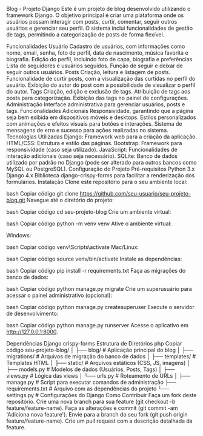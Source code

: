 Blog - Projeto Django
Este é um projeto de blog desenvolvido utilizando o framework Django. O objetivo principal é criar uma plataforma onde os usuários possam interagir com posts, curtir, comentar, seguir outros usuários e gerenciar seu perfil. O sistema inclui funcionalidades de gestão de tags, permitindo a categorização de posts de forma flexível.

Funcionalidades
Usuário
Cadastro de usuários, com informações como nome, email, senha, foto de perfil, data de nascimento, música favorita e biografia.
Edição do perfil, incluindo foto de capa, biografia e preferências.
Lista de seguidores e usuários seguidos.
Função de seguir e deixar de seguir outros usuários.
Posts
Criação, leitura e listagem de posts.
Funcionalidade de curtir posts, com a visualização das curtidas no perfil do usuário.
Exibição do autor do post com a possibilidade de visualizar o perfil do autor.
Tags
Criação, edição e exclusão de tags.
Atribuição de tags aos posts para categorização.
Exibição das tags no painel de configurações.
Administração
Interface administrativa para gerenciar usuários, posts e tags.
Funcionalidades Adicionais
Responsividade, garantindo que a página seja bem exibida em dispositivos móveis e desktops.
Estilos personalizados com animações e efeitos visuais para botões e interações.
Sistema de mensagens de erro e sucesso para ações realizadas no sistema.
Tecnologias Utilizadas
Django: Framework web para a criação da aplicação.
HTML/CSS: Estrutura e estilo das páginas.
Bootstrap: Framework para responsividade (caso seja utilizado).
JavaScript: Funcionalidades de interação adicionais (caso seja necessário).
SQLite: Banco de dados utilizado por padrão no Django (pode ser alterado para outros bancos como MySQL ou PostgreSQL).
Configuração do Projeto
Pré-requisitos
Python 3.x
Django 4.x
Biblioteca django-crispy-forms para facilitar a renderização dos formulários.
Instalação
Clone este repositório para o seu ambiente local:

bash
Copiar código
git clone https://github.com/seu-usuario/seu-projeto-blog.git
Navegue até o diretório do projeto:

bash
Copiar código
cd seu-projeto-blog
Crie um ambiente virtual:

bash
Copiar código
python -m venv venv
Ative o ambiente virtual:

Windows:

bash
Copiar código
venv\Scripts\activate
Mac/Linux:

bash
Copiar código
source venv/bin/activate
Instale as dependências:

bash
Copiar código
pip install -r requirements.txt
Faça as migrações do banco de dados:

bash
Copiar código
python manage.py migrate
Crie um superusuário para acessar o painel administrativo (opcional):

bash
Copiar código
python manage.py createsuperuser
Execute o servidor de desenvolvimento:

bash
Copiar código
python manage.py runserver
Acesse o aplicativo em http://127.0.0.1:8000.

Dependências
Django
crispy-forms
Estrutura de Diretórios
php
Copiar código
seu-projeto-blog/
│
├── blog/                  # Aplicação principal do blog
│   ├── migrations/        # Arquivos de migração do banco de dados
│   ├── templates/         # Templates HTML
│   ├── static/            # Arquivos estáticos (CSS, JS, imagens)
│   ├── models.py          # Modelos de dados (Usuários, Posts, Tags)
│   ├── views.py           # Lógica das views
│   └── urls.py            # Roteamento de URLs
│
├── manage.py              # Script para executar comandos de administração
├── requirements.txt       # Arquivo com as dependências do projeto
└── settings.py            # Configurações do Django
Como Contribuir
Faça um fork deste repositório.
Crie uma nova branch para sua feature (git checkout -b feature/feature-name).
Faça as alterações e commit (git commit -am 'Adiciona nova feature').
Envie para a branch do seu fork (git push origin feature/feature-name).
Crie um pull request com a descrição detalhada da feature.